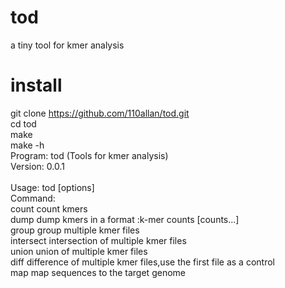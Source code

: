 # tod
a tiny tool for kmer analysis

# install
git clone https://github.com/110allan/tod.git <br>
cd tod <br>
make <br>
make -h <br>
Program: tod (Tools for kmer analysis) <br>
Version: 0.0.1 <br>
<br>
Usage:   tod <command> [options]
<br>
Command: <br>
         count            count kmers <br>
         dump             dump kmers in a format :k-mer counts [counts...] <br>
         group            group multiple kmer files<br>
         intersect        intersection of multiple kmer files<br>
         union            union of multiple kmer files<br>
         diff             difference of multiple kmer files,use the first file as a control<br>
         map              map sequences to the target genome<br>


